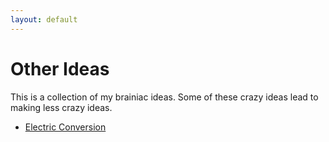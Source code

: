 ```yaml
---
layout: default
---
```


# Other Ideas
This is a collection of my brainiac ideas. Some of these crazy ideas lead to making less crazy ideas.

* [Electric Conversion](./electric_conversion.md)